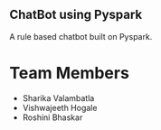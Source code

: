## ChatBot using Pyspark

A rule based chatbot built on Pyspark. <br>

# Team Members
- Sharika Valambatla <br>
- Vishwajeeth Hogale <br>
- Roshini Bhaskar <br>

